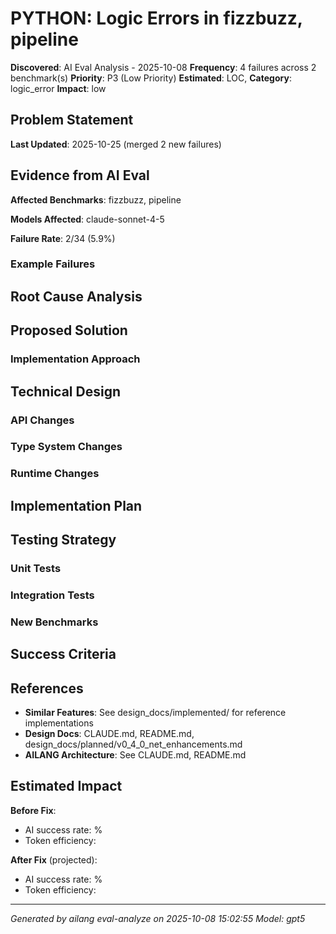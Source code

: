 # PYTHON: Logic Errors in fizzbuzz, pipeline

**Discovered**: AI Eval Analysis - 2025-10-08
**Frequency**: 4 failures across 2 benchmark(s)
**Priority**: P3 (Low Priority)
**Estimated**:  LOC, 
**Category**: logic_error
**Impact**: low

## Problem Statement





**Last Updated**: 2025-10-25 (merged 2 new failures)
## Evidence from AI Eval

**Affected Benchmarks**: fizzbuzz, pipeline

**Models Affected**: claude-sonnet-4-5

**Failure Rate**: 2/34 (5.9%)

### Example Failures



## Root Cause Analysis



## Proposed Solution



### Implementation Approach



## Technical Design

### API Changes



### Type System Changes



### Runtime Changes



## Implementation Plan



## Testing Strategy

### Unit Tests



### Integration Tests



### New Benchmarks



## Success Criteria



## References

- **Similar Features**: See design_docs/implemented/ for reference implementations
- **Design Docs**: CLAUDE.md, README.md, design_docs/planned/v0_4_0_net_enhancements.md
- **AILANG Architecture**: See CLAUDE.md, README.md

## Estimated Impact

**Before Fix**:
- AI success rate: %
- Token efficiency: 

**After Fix** (projected):
- AI success rate: %
- Token efficiency: 

---

*Generated by ailang eval-analyze on 2025-10-08 15:02:55*
*Model: gpt5*

